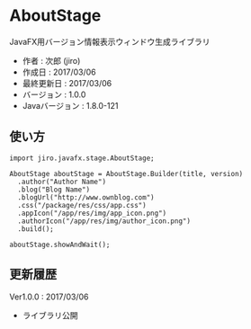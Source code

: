 AboutStage
================================================================================

JavaFX用バージョン情報表示ウィンドウ生成ライブラリ

- 作者           : 次郎 (jiro)
- 作成日         : 2017/03/06
- 最終更新日     : 2017/03/06
- バージョン     : 1.0.0
- Javaバージョン : 1.8.0-121

## 使い方

    import jiro.javafx.stage.AboutStage;

    AboutStage aboutStage = AboutStage.Builder(title, version)
      .author("Author Name")
      .blog("Blog Name")
      .blogUrl("http://www.ownblog.com")
      .css("/package/res/css/app.css")
      .appIcon("/app/res/img/app_icon.png")
      .authorIcon("/app/res/img/author_icon.png")
      .build();

    aboutStage.showAndWait();

## 更新履歴

  Ver1.0.0 : 2017/03/06  
  - ライブラリ公開
